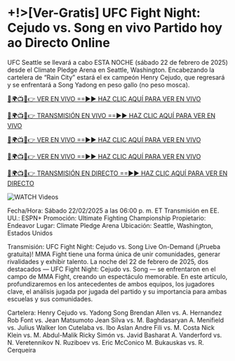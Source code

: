 # +!>[Ver-Gratis] UFC Fight Night: Cejudo vs. Song en vivo Partido hoy ao Directo Online #

UFC Seattle se llevará a cabo ESTA NOCHE (sábado 22 de febrero de 2025) desde el Climate Pledge Arena en Seattle, Washington. Encabezando la cartelera de “Rain City” estará el ex campeón Henry Cejudo, que regresará y se enfrentará a Song Yadong en peso gallo (no peso mosca).

[🔴🌍📺📱👉 VER EN VIVO ==►► HAZ CLIC AQUÍ PARA VER EN VIVO](https://t.co/NjkDHeOElj)

[🔴🌍📺📱👉 TRANSMISIÓN EN VIVO ==►► HAZ CLIC AQUÍ PARA VER EN VIVO](https://t.co/NjkDHeOElj)

[🔴🌍📺📱👉 VER EN VIVO ==►► HAZ CLIC AQUÍ PARA VER EN VIVO](https://t.co/NjkDHeOElj)

[🔴🌍📺📱👉 VER EN VIVO ==►► HAZ CLIC AQUÍ PARA VER EN VIVO](https://t.co/NjkDHeOElj)

[🔴🌍📺📱👉 TRANSMISIÓN EN DIRECTO ==►► HAZ CLIC AQUÍ PARA VER EN DIRECTO](https://t.co/NjkDHeOElj)

<a href="https://t.co/NjkDHeOElj" rel="nofollow" data-target="animated-image.originalLink"><img src="https://camo.githubusercontent.com/8a4f000d20f83aca3bf7ec5f350d767afa0574a8a352519fd8cfa583a6f93a33/68747470733a2f2f692e696d6775722e636f6d2f644a486b345a712e676966" alt="WATCH Videos" data-canonical-src="https://i.imgur.com/dJHk4Zq.gif" style="max-width: 100%; display: inline-block;" data-target="animated-image.originalImage"></a>

Fecha/Hora: Sábado 22/02/2025 a las 06:00 p. m. ET
Transmisión en EE. UU.: ESPN+
Promoción: Ultimate Fighting Championship
Propietario: Endeavor
Lugar: Climate Pledge Arena
Ubicación: Seattle, Washington, Estados Unidos

Transmisión: UFC Fight Night: Cejudo vs. Song Live On-Demand (¡Prueba gratuita)!
MMA Fight tiene una forma única de unir comunidades, generar rivalidades y exhibir talento. La noche del 22 de febrero de 2025, dos destacados — UFC Fight Night: Cejudo vs. Song —
se enfrentaron en el campo de MMA Fight, creando un espectáculo memorable. En este artículo, profundizaremos
en los antecedentes de ambos equipos, los jugadores clave, el análisis jugada por jugada del partido y su
importancia para ambas escuelas y sus comunidades.

Cartelera:
Henry Cejudo vs. Yadong Song
Brendan Allen vs. A. Hernandez
Rob Font vs. Jean Matsumoto
Jean Silva vs. M. Baghdasaryan
A. Menifield vs. Julius Walker
Ion Cutelaba vs. Ibo Aslan
Andre Fili vs. M. Costa
Nick Klein vs. M. Abdul-Malik
Ricky Simón vs. Javid Basharat
A. Vanderford vs. N. Veretennikov
N. Ruziboev vs. Eric McConico
M. Bukauskas vs. R. Cerqueira
